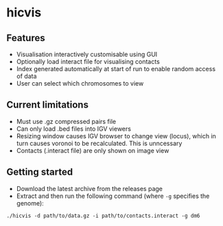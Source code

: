 # hicvis

## Features
* Visualisation interactively customisable using GUI
* Optionally load interact file for visualising contacts
* Index generated automatically at start of run to enable random access of data
* User can select which chromosomes to view

## Current limitations
* Must use .gz compressed pairs file
* Can only load .bed files into IGV viewers
* Resizing window causes IGV browser to change view (locus), which in turn causes voronoi to be recalculated. This is unncessary
* Contacts (.interact file) are only shown on image view

## Getting started
* Download the latest archive from the releases page
* Extract and then run the following command (where `-g` specifies the genome):
```
./hicvis -d path/to/data.gz -i path/to/contacts.interact -g dm6
```
